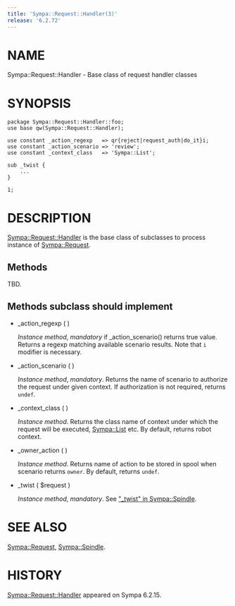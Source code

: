```yaml
---
title: 'Sympa::Request::Handler(3)'
release: '6.2.72'
---
```


# NAME

Sympa::Request::Handler - Base class of request handler classes

# SYNOPSIS

    package Sympa::Request::Handler::foo;
    use base qw(Sympa::Request::Handler);
    
    use constant _action_regexp   => qr{reject|request_auth|do_it}i;
    use constant _action_scenario => 'review';
    use constant _context_class   => 'Sympa::List';
    
    sub _twist {
        ...
    }
    
    1;

# DESCRIPTION

[Sympa::Request::Handler](./Sympa-Request-Handler.3.md) is the base class of subclasses to process
instance of [Sympa::Request](./Sympa-Request.3.md).

## Methods

TBD.

## Methods subclass should implement

- \_action\_regexp ( )

    _Instance method_,
    _mandatory_ if \_action\_scenario() returns true value.
    Returns a regexp matching available scenario results.
    Note that `i` modifier is necessary.

- \_action\_scenario ( )

    _Instance method_,
    _mandatory_.
    Returns the name of scenario to authorize the request under given context.
    If authorization is not required, returns `undef`.

- \_context\_class ( )

    _Instance method_.
    Returns the class name of context under which the request will be executed,
    [Sympa::List](./Sympa-List.3.md) etc.
    By default, returns robot context.

- \_owner\_action ( )

    _Instance method_.
    Returns name of action to be stored in spool when scenario returns `owner`.
    By default, returns `undef`.

- \_twist ( $request )

    _Instance method_,
    _mandatory_.
    See ["\_twist" in Sympa::Spindle](./Sympa-Spindle.3.md#_twist).

# SEE ALSO

[Sympa::Request](./Sympa-Request.3.md), [Sympa::Spindle](./Sympa-Spindle.3.md).

# HISTORY

[Sympa::Request::Handler](./Sympa-Request-Handler.3.md) appeared on Sympa 6.2.15.
